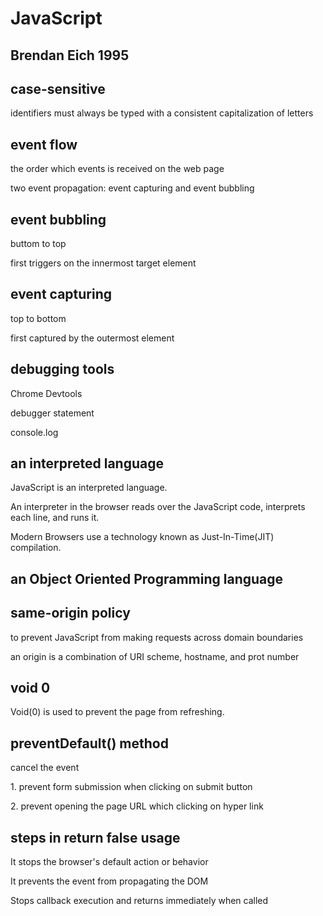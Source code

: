 # JavaScript

## Brendan Eich 1995

## case-sensitive

<p>identifiers must always be typed with a consistent capitalization of letters</p>

## event flow

<p>the order which events is received on the web page</p>
<p>two event propagation: event capturing and event bubbling</p>

## event bubbling

<p>buttom to top</p>
<p>first triggers on the innermost target element</p>

## event capturing

<p>top to bottom</p>
<p>first captured by the outermost element</p>

## debugging tools

<p>Chrome Devtools</p>
<p>debugger statement</p>
<p>console.log</p>

## an interpreted language

<p>JavaScript is an interpreted language.</p>
<p>An interpreter in the browser reads over the JavaScript code, interprets each line, and runs it.</p>
<p>Modern Browsers use a technology known as Just-In-Time(JIT) compilation.</p>

## an Object Oriented Programming language

## same-origin policy

<p>to prevent JavaScript from making requests across domain boundaries</p>
<p>an origin is a combination of URI scheme, hostname, and prot number</p>

## void 0

<p>Void(0) is used to prevent the page from refreshing.</p>

## preventDefault() method

<p>cancel the event</p>
<p>1. prevent form submission when clicking on submit button</p>
<p>2. prevent opening the page URL which clicking on hyper link</p>

## steps in return false usage

<p>It stops the browser's default action or behavior</p>
<p>It prevents the event from propagating the DOM</p>
<p>Stops callback execution and returns immediately when called</p>
